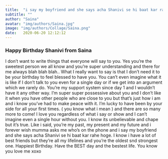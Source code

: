 ```yaml
---
title:  "i say my boyfriend and she says acha Shanivi se hi baat kar rahe hoge"
subtitle: ""
author: "Saina"
avatar: "img/authors/Saina.jpg"
image: "img/authors/Collage/Saina.png"
date:   2020-06-20 12:12:12
---
```


### Happy Birthday Shanivi from Saina
I don’t want to write things that everyone will say to you. Yes you’re the sweetest person we all know and you’re super understanding and there for me always blah blah blah.. 
What I really want to say is that I don’t need it to be your birthday to feel blessed to have you. You can’t even imagine what it is like if I don’t talk to you even for a single day or if we get into an argument which we rarely do. You’re my support system since day 1 and I wouldn’t have it any other way. 
I’m super super possessive about you and I don’t like it when you have other people who are close to you but that’s just how i am and i know you’ve had to make peace with it. 
I’m lucky to have been by your side for all your first times. ( you know what i mean ) and there are so many more to come! 
I love you regardless of what i say or show and I can’t imagine even a single hour without you. I know its unbelievable and chape but it’s true. 
Like i said, you’re my past, my present and my future and i forever wish mumma asks me who’s on the phone and i say my boyfriend and she says acha Shanivi se hi baat kar rahe hoge. 
I know i have a lot of best friends but they’re all my lifelines and you’re the oldest snd strongest one. 
Happiest Birthday. Have the BEST day and the bestest life. 
You know you love me 
xoxo
